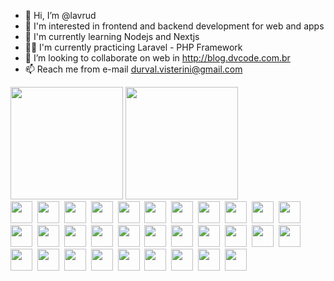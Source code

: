 - 👋 Hi, I’m @lavrud
- 👀 I'm interested in frontend and backend development for web and apps
- 🌱 I'm currently learning Nodejs and Nextjs
- 💪🏻 I'm currently practicing Laravel - PHP Framework
- 💞️ I’m looking to collaborate on web in http://blog.dvcode.com.br
- 📫 Reach me from e-mail durval.visterini@gmail.com
<!---
lavrud/lavrud is a ✨ special ✨ repository because its `README.md` (this file) appears on your GitHub profile.
You can click the Preview link to take a look at your changes.
--->
<div align="left">
  <img height="180em" src="https://github-readme-stats.vercel.app/api/top-langs/?username=lavrud&layout=compact&langs_count=8&hide_border=enabled&theme=tokyonight&custom_title=Languages"/>
  <img height="180em" src="https://github-readme-stats.vercel.app/api?username=lavrud&layout=compact&show_icons=true&hide_border=enable&include_all_commits=true&count_private=true&theme=tokyonight&custom_title=Github Stats"/>
</div>

<div align="left">
  <img height="35em" src="https://cdn.jsdelivr.net/gh/devicons/devicon/icons/vscode/vscode-original.svg" />&nbsp;
  <img height="35em" src="https://cdn.jsdelivr.net/gh/devicons/devicon/icons/ubuntu/ubuntu-plain-wordmark.svg" />&nbsp;
  <img height="35em" src="https://cdn.jsdelivr.net/gh/devicons/devicon/icons/npm/npm-original-wordmark.svg" />&nbsp;
  <img height="35em" src="https://cdn.jsdelivr.net/gh/devicons/devicon/icons/yarn/yarn-original-wordmark.svg" />&nbsp;
  <img height="35em" src="https://cdn.jsdelivr.net/gh/devicons/devicon/icons/bootstrap/bootstrap-original.svg" />&nbsp;
  <img height="35em" src="https://cdn.jsdelivr.net/gh/devicons/devicon/icons/sass/sass-original.svg" />&nbsp;
  <img height="35em" src="https://cdn.jsdelivr.net/gh/devicons/devicon/icons/gulp/gulp-plain.svg" />&nbsp;
  <img height="35em" src="https://cdn.jsdelivr.net/gh/devicons/devicon/icons/javascript/javascript-original.svg" />&nbsp;
  <img height="35em" src="https://cdn.jsdelivr.net/gh/devicons/devicon/icons/typescript/typescript-original.svg" />&nbsp;
  <img height="35em" src="https://cdn.jsdelivr.net/gh/devicons/devicon/icons/react/react-original-wordmark.svg" />&nbsp;
  <img height="35em" src="https://cdn.jsdelivr.net/gh/devicons/devicon/icons/redux/redux-original.svg" />&nbsp;
  <img height="35em" src="https://cdn.jsdelivr.net/gh/devicons/devicon/icons/webpack/webpack-original.svg" />&nbsp;
  <img height="35em" src="https://cdn.jsdelivr.net/gh/devicons/devicon/icons/babel/babel-original.svg" />&nbsp;
  <img height="35em" src="https://cdn.jsdelivr.net/gh/devicons/devicon/icons/nextjs/nextjs-original.svg" />&nbsp;
  <img height="35em" src="https://cdn.jsdelivr.net/gh/devicons/devicon/icons/express/express-original.svg" />&nbsp;
  <img height="35em" src="https://cdn.jsdelivr.net/gh/devicons/devicon/icons/nodejs/nodejs-original.svg" />&nbsp;
  <img height="35em" src="https://cdn.jsdelivr.net/gh/devicons/devicon/icons/laravel/laravel-plain-wordmark.svg" />&nbsp;
  <img height="35em" src="https://cdn.jsdelivr.net/gh/devicons/devicon/icons/wordpress/wordpress-plain.svg" />&nbsp;  
  <img height="35em" src="https://cdn.jsdelivr.net/gh/devicons/devicon/icons/graphql/graphql-plain-wordmark.svg" />&nbsp;
  <img height="35em" src="https://cdn.jsdelivr.net/gh/devicons/devicon/icons/jamstack/jamstack-original.svg" />&nbsp;
  <img height="35em" src="https://cdn.jsdelivr.net/gh/devicons/devicon/icons/php/php-plain.svg" />&nbsp;
  <img height="35em" src="https://cdn.jsdelivr.net/gh/devicons/devicon/icons/redis/redis-original-wordmark.svg" />&nbsp;
  <img height="35em" src="https://cdn.jsdelivr.net/gh/devicons/devicon/icons/mongodb/mongodb-plain-wordmark.svg" />&nbsp;
  <img height="35em" src="https://cdn.jsdelivr.net/gh/devicons/devicon/icons/mysql/mysql-plain-wordmark.svg" />&nbsp;
  <img height="35em" src="https://cdn.jsdelivr.net/gh/devicons/devicon/icons/postgresql/postgresql-plain-wordmark.svg" />&nbsp;
  <img height="35em" src="https://cdn.jsdelivr.net/gh/devicons/devicon/icons/docker/docker-original.svg" />&nbsp;
  <img height="35em" src="https://cdn.jsdelivr.net/gh/devicons/devicon/icons/kubernetes/kubernetes-plain-wordmark.svg" />&nbsp;
  <img height="35em" src="https://cdn.jsdelivr.net/gh/devicons/devicon/icons/amazonwebservices/amazonwebservices-original.svg" />&nbsp;
  <img height="35em" src="https://cdn.jsdelivr.net/gh/devicons/devicon/icons/digitalocean/digitalocean-original.svg" />&nbsp;
  <img height="35em" src="https://cdn.jsdelivr.net/gh/devicons/devicon/icons/figma/figma-original.svg" />&nbsp;
  <img height="35em" src="https://cdn.jsdelivr.net/gh/devicons/devicon/icons/xd/xd-line.svg" />&nbsp;
</div>
            
          
